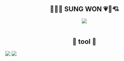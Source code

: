 <div align="center">
    
##  🌈💝🌸 SUNG WON 💗💞💘
<a href="https://hits.seeyoufarm.com"><img src="https://hits.seeyoufarm.com/api/count/incr/badge.svg?url=https%3A%2F%2Fgithub.com%2Funosungwon%2Fhit-counter&count_bg=%23AAAAAA&title_bg=%23FFD2F4&icon=&icon_color=%23E7E7E7&title=hits&edge_flat=false"/></a>
<br>
<br>

## 🔨 tool 🔨
<div style="display:flex; flex-direction:column; align-items:flex-start;">
    <div>
        <img src="https://img.shields.io/badge/Python-3776AB?style=for-the-badge&logo=Python&logoColor=white"> 
        <img src="https://img.shields.io/badge/Git-F05032?style=for-the-badge&logo=Git&logoColor=white"> 
    </div><br>
</div>
</div>
